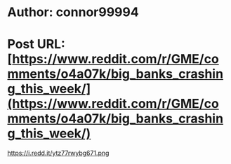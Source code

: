 # Author: connor99994
# Post URL: [https://www.reddit.com/r/GME/comments/o4a07k/big_banks_crashing_this_week/](https://www.reddit.com/r/GME/comments/o4a07k/big_banks_crashing_this_week/)


https://i.redd.it/ytz77rwybg671.png